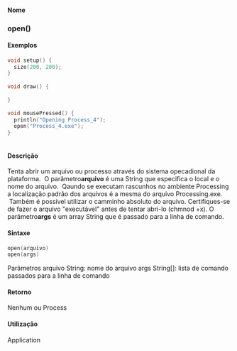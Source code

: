 
#### Nome
### open()

#### Exemplos

```pde
void setup() { 
  size(200, 200); 
} 
 
void draw() { 
 
} 
 
void mousePressed() { 
  println("Opening Process_4"); 
  open("Process_4.exe"); 
} 
 

```

#### Descrição
Tenta abrir um arquivo ou processo através do sistema opecadional da plataforma.  O parâmetro**arquivo**
é uma String que especifica o local e o nome do arquivo.
 Qaundo se executam rascunhos no ambiente Processing a
localização padrão dos arquivos é a mesma
do arquivo Processing.exe.  Também é possível
utilizar o camminho absoluto do arquivo. Certifiques-se de fazer o
arquivo "executável" antes de tentar abri-lo (chmnod +x). O
parâmetro**args** é um array String que é passado para a linha de comando.

#### Sintaxe
```pde
open(arquivo)
open(args)

```
Parâmetros
arquivo
String: nome do arquivo
args
String[]: lista de comando passados para a linha de comando

#### Retorno

	
Nenhum ou Process

#### Utilização

	
Application
